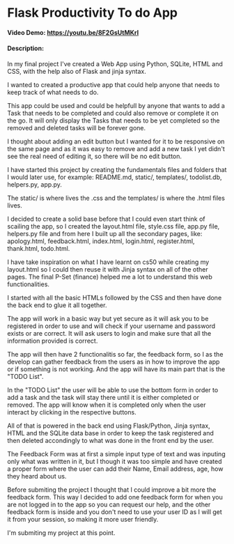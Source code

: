 # Flask Productivity To do App

#### Video Demo:  https://youtu.be/8F2GsUtMKrI


#### Description:
In my final project I've created a Web App using Python, SQLite, HTML and CSS, with the help also of Flask and jinja syntax.

I wanted to created a productive app that could help anyone that needs to keep track of what needs to do.

This app could be used and could be helpfull by anyone that wants to add a Task that needs to be completed and could also remove or complete it on the go. It will only display the Tasks that needs to be yet completed so the removed and deleted tasks will be forever gone.

I thought about adding an edit button but I wanted for it to be responsive on the same page and as it was easy to remove and add a new task I yet didn't see the real need of editing it, so there will be no edit button.

I have started this project by creating the fundamentals files and folders that I would later use, for example: README.md, static/, templates/, todolist.db, helpers.py, app.py.

The static/ is where lives the .css and the templates/ is where the .html files lives.

I decided to create a solid base before that I could even start think of scailing the app, so I created the layout.html file, style.css file, app.py file, helpers.py file and from here I built up all the secondary pages, like: apology.html, feedback.html, index.html, login.html, register.html, thank.html, todo.html.

I have take inspiration on what I have learnt on cs50 while creating my layout.html so I could then reuse it with Jinja syntax on all of the other pages. The final P-Set (finance) helped me a lot to understand this web functionalities.

I started with all the basic HTMLs followed by the CSS and then have done the back end to glue it all together.

The app will work in a basic way but yet secure as it will ask you to be registered in order to use and will check if your username and password exists or are correct. It will ask users to login and make sure that all the information provided is correct.

The app will then have 2 functionalitis so far, the feedback form, so I as the develop can gather feedback from the users as in how to improve the app or if something is not working. And the app will have its main part that is the "TODO List".

In the "TODO List" the user will be able to use the bottom form in order to add a task and the task will stay there until it is either completed or removed. The app will know when it is completed only when the user interact by clicking in the respective buttons.

All of that is powered in the back end using Flask/Python, Jinja syntax, HTML and the SQLite data base in order to keep the task registered and then deleted accondingly to what was done in the front end by the user.

The Feedback Form was at first a simple input type of text and was inputing only what was written in it, but I though it was too simple and have created a proper form where the user can add their Name, Email address, age, how they heard about us.

Before submiting the project I thought that I could improve a bit more the feedback form. This way I decided to add one feedback form for when you are not logged in to the app so you can request our help, and the other feedback form is inside and you don't need to use your user ID as I will get it from your session, so making it more user friendly.

I'm submiting my project at this point.